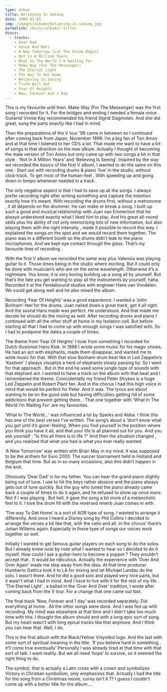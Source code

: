 ```yaml
---
type: album
title: Believing Is Seeing
date: 2000-01-01
img: /images/albums/believing-is-seeing.jpg
permalink: /music/albums/:title/
discs:
  - tracks:
    - Dear Dad
    - Venus And Mars
    - A New Tomorrow (Let The Dream Begin)
    - Not In A Million Years
    - What In The World I'm Waiting For
    - Make Way (For The Messenger)
    - The Eternal Light
    - The Way To Get Home
    - Believing Is Seeing
    - Truth Will Out
    - Fear Of Heights
    - Now, Forever And 1 Day
---
```


This is my favourite until then.
Make Way (For The Messenger) was the first song I recorded for it.
For the bridges and ending I needed a female voice . Guitarist Vinnie Kay recommended his friend Sigrid Slagmolen. And she did great, sung the parts exactly like I had in mind.

Then the preparations of the V tour ’99 came in between so I continued after coming back from Japan, November 1999.
I’m a big fan of Tori Amos and at that time I listened to her CD’s a lot. That made me want to have a lot of songs in that direction on the new album. Actually I thought of becoming the male version of Tori Amos but only came up with two songs a bit in that style : ‘Not In A Million Years’ and ‘Believing Is Seeing’.
Inspired by the way we recorded the basics of the first V album, I wanted to do the same on this one : Start out with recording drums & piano ‘live’ in the studio, without click-track. To get most of the human-feel . With speeding up and going down in tempo whenever needed in a track .

The only negative aspect is that I had to save up all the songs. I always prefer recording right after writing something and capture the intention exactly how it’s meant.
With recording the drums first, without a metronome , it all depends on the drummer. He can make or break a song. I built up such a good and musical relationship with Juan van Emmerloot that he always understood exactly what I liked him to play.
And his great all-round skills plus his ability of not only memorizing lots of new information, but also playing them with the right intensity , made it possible to record this way. I explained the songs on the spot and we would record them together. The piano was in a different booth so the drums didn’t leak to the piano microphones. And we kept eye contact through the glass.
That’s my favourite time of recording .

With the first V album we recorded the same way plus Valensia was playing guitar to it. Those times being in the studio where exciting. But it could only be done with musician’s who are on the same wavelength. Otherwise it’s a nightmare.
You know, it is very boring building up a song all by yourself. But that’s the fate you get wanting to play all the instruments by yourself, haha.
Recorded it at the Fendalsound studios with engineer Hans van Vondelen.
We could get along well and he also mixed the album .

Recording ‘Fear Of Heights’ was a good experience. I wanted a ‘John Bonham’-feel for the drums. Juan nailed down a great track, got it all right. And the sound Hans made was perfect. He understood. And that made me decide he should do the mixing as well. After recording drums and piano I continued with all the other stuff at home in my Isolation cell.
But before starting all that I had to come up with enough songs I was satisfied with. So I had to postpone the dates a couple of times.

The theme from ‘Fear Of Heights’ I took from something I recorded for Dutch illusionist Hans Klok. In 1998 I wrote some music for his magic shows.
He had an act with elephants, made them disappear, and wanted me to write music for that.
With that slow Bonham-drum beat like in Led Zeppelin’s ‘Kashmir’ I always visualize a herd of elephants slowly passing by. So I went for that approach . But in the end he used some jungle type of sounds with that elephant act.
I wanted to have a track on the album with that beat and I remembered the theme. Coincidentally my friend Peter Strykes is a huge Led Zeppelin and Robert Plant fan. And in the chorus I had this high voice in mind that would be perfect for Peter. And it was. The lyrics are about wanting to be on the good side but having difficulties getting rid of some addictions that prevent getting there. .
That one together with ‘What In The World I’m Waiting For’ are my favourites.

‘What In The World…’ was influenced a lot by Sparks and Abba.
I think this has one of the best verses I’ve written.
The song’s about a ‘don’t know what you got until it’s gone’-feeling.
When you find yourself in the position where you think you have it all, and that your life is all planned out for you. And you ask yourself : “Is this all there is to life ?” And then the situation changed , and you realized that what you had is what you ever really wanted.

‘A New Tomorrow’ was written with Brian May in my mind. It was supposed to be the anthem for Euro 2000. The soccer tournament held in Holland and Belgium that time. But as in so many occasions, also this didn’t happen in the end.

Obviously ‘Dear Dad’ is for my father.
You can hear the grand piano slightly being out of tune.
I use to hit the keys rather abusive and the piano always gets out of tune quickly.
But the guy who tuned the piano already came back a couple of times to do it again, and he refused to show up once more. Not if I was playing .
But hell, it gave the song a bit more of a melancholic feel to it.
I love the drum fill with the reversed reverb Juan comes in with .

‘The way To Get Home’ is a sort of AOR type of song.
I wanted to arrange it differently. And once I heard a Disney song by Phil Collins I decided to arrange the verses a bit like that, with the cello and all.
In the chorus’ there’s Johan Willems again. Especially in these type of songs our voices work together so well.

Initially I wanted to get famous guitar players on each song to do the solos.
But I already knew note by note what I wanted to hear so I decided to do it myself. How could I ask a guitar-hero to become a puppet ? They wouldn’t accept that . It would be ridiculous. Actually the experience with ‘Over And Over Again’ made me step away from the idea. At that time producer Humberto Gattica took it to LA for mixing and let Michael Landau do the solo.
I wasn’t there. And he did a good solo and played very nice parts, but it wasn’t what I had in mind. And I have to live with it for the rest of my life .
‘The Eternal Light’ , a ballad in the ‘Over And Over’ tradition, I wrote after coming back from the V tour. For a change that one came out fast.

The final track ‘Now, Forever and 1 day’ was recorded separately.
Did everything at home . All the other songs were done. And I was fed up with recording. My mind was elsewhere at that time and I didn’t take too much time with this. I thought the album should end with a long epic sort of song.
But my heart wasn’t with long epical tracks like that anymore. And I think you can hear that. Well, I do.

This is the first album with the Black/Yellow V/symbol logo.
And the last with some sort of spiritual meaning in the title.
‘If you believe hard in something , it’ll come true eventually’
Personally I was already tired at that time with that sort of talk.
I want reality.
But we all need ‘hope’ to survive, so it seemed the right thing to do.

The symbol, that is actually a Latin cross with a crown and symbolizes Victory in Christian symbolism, only emphasizes that.
Actually I had the title for the song from a Christmas movie, corny isn’t it ??
I guess I couldn’t come up with a better title for the album....